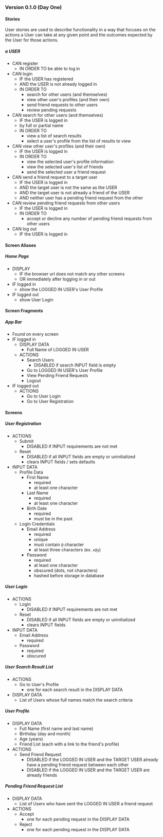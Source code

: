 ### Version 0.1.0 (Day One)

#### Stories
User stories are used to describe functionality in a way that focuses on the actions a User can take at any given point and the outcomes expected by the User for those actions.
##### a USER
  - CAN register
    - IN ORDER TO be able to log in
  - CAN login
    - IF the USER has registered
    - AND the USER is not already logged in
    - IN ORDER TO
      - search for other users (and themselves)
      - view other user's profiles (and their own)
      - send friend requests to other users
      - review pending requests
  - CAN search for other users (and themselves)
    - IF the USER is logged in
    - by full or partial name
    - IN ORDER TO
      - view a list of search results
      - select a user's profile from the list of results to view
  - CAN view other user's profiles (and their own)
    - IF the USER is logged in
    - IN ORDER TO
      - view the selected user's profile information
      - view the selected user's list of friends
      - send the selected user a friend request
  - CAN send a friend request to a target user
    - IF the USER is logged in
    - AND the target user is not the same as the USER
    - AND the target user is not already a friend of the USER
    - AND neither user has a pending friend request from the other
  - CAN review pending friend requests from other users
    - IF the USER is logged in
    - IN ORDER TO
      - accept or decline any number of pending friend requests from other users
  - CAN log out
    - IF the USER is logged in

#### Screen Aliases

##### Home Page
  - DISPLAY
    - IF the browser url does not match any other screens
    - OR immediately after logging in or out
  - IF logged in
    - show the LOGGED IN USER's User Profile
  - IF logged out
    - show User Login

#### Screen Fragments
##### App Bar
  - Found on every screen
  - IF logged in
    - DISPLAY DATA
      - Full Name of LOGGED IN USER
    - ACTIONS
      - Search Users
        - DISABLED if search INPUT field is empty
      - Go to LOGGED IN USER's User Profile
      - View Pending Friend Requests
      - Logout
  - IF logged out
    - ACTIONS
      - Go to User Login
      - Go to User Registration

#### Screens
##### User Registration
  - ACTIONS
    - Submit
      - DISABLED if INPUT requirements are not met
    - Reset
      - DISABLED if all INPUT fields are empty or uninitialized
      - clears INPUT fields / sets defaults
  - INPUT DATA
    - Profile Data
      - First Name
        - required
        - at least one character
      - Last Name
        - required
        - at least one character
      - Birth Date
        - required
        - must be in the past
    - Login Credentials
      - Email Address
        - required
        - unique
        - must contain `@` character
        - at least three characters (ex. `x@y`)
      - Password
        - required
        - at least one character
        - obscured (dots, not characters)
        - hashed before storage in database

##### User Login
  - ACTIONS
    - Login
      - DISABLED if INPUT requirements are not met
    - Reset
      - DISABLED if all INPUT fields are empty or uninitialized
      - clears INPUT fields
  - INPUT DATA
    - Email Address
      - required
    - Password
      - required
      - obscured

##### User Search Result List
  - ACTIONS
    - Go to User's Profile
      - one for each search result in the DISPLAY DATA
  - DISPLAY DATA
    - List of Users whose full names match the search criteria

##### User Profile
  - DISPLAY DATA
    - Full Name (first name and last name)
    - Birthday (day and month)
    - Age (years)
    - Friend List (each with a link to the friend's profile)
  - ACTIONS
    - Send Friend Request
      - DISABLED if the LOGGED IN USER and the TARGET USER already have a pending friend request between each other
      - DISABLED if the LOGGED IN USER and the TARGET USER are already friends

##### Pending Friend Request List
  - DISPLAY DATA
    - List of Users who have sent the LOGGED IN USER a friend request
  - ACTIONS
    - Accept
      - one for each pending request in the DISPLAY DATA
    - Reject
      - one for each pending request in the DISPLAY DATA
